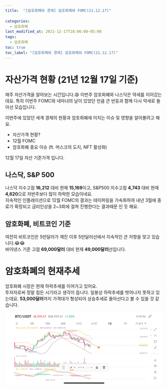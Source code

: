 ```yaml
---
title:  "[암호화폐와 경제] 암호화폐와 FOMC(21.12.17)"

categories:
  - 암호화폐
last_modified_at: 2021-12-17T18:06:00-05:00
tags:
  - 암호화폐
toc: true
toc_label: "[암호화폐와 경제] 암호화폐와 FOMC(21.12.17)"
---
```


# 자산가격 현황 (21년 12월 17일 기준)
매주 자산가격을 알아보는 시간입니다.😧 이번주 암호화폐와 나스닥은 약세를 이어갔는데요. 특히 이번주 FOMC와 네마녀의 날이 있었던 만큼 큰 반등과 함께 다시 약세로 돌아선 모습입니다.<br>

이번주에 있었던 세계 경제의 현황과 암호화폐에 미치는 이슈 및 영향을 알아볼려고 해요.
- 자산가격 현황?
- 12월 FOMC
- 암호화폐 중요 이슈 (ft. 머스크의 도지, NFT 활성화)

12월 17일 자산 기준가격 입니다.


## 나스닥, S&P 500
나스닥 지수고점 **16,212** 대비 현재 **15,169**이고, S&P500 지수고점 **4,743** 대비 현재 **4,620**으로 저번주보다 많이 하락한 모습이네요. <br> 지속적인 인플레이션으로 12월 FOMC의 결과는 테이퍼링을 가속화하여 내년 3월에 종료가 확정되고 금리인상을 2~3회에 걸쳐 진행한다는 결과때문 인 듯 해요.<br>

## 암호화폐, 비트코인 기준
여전히 비트코인은 5만달러가 깨진 이후 5만달러선에서 지속적인 큰 저항을 맞고 있습니다.😂😂<br>
바이낸스 기준 고점 **69,000달러** 대비 현재 **49,000달러**선입니다.<br>

# 암호화폐의 현재추세
암호화폐 시장은 현재 하락추세를 이어가고 있어요.<br>
투자자로써 정말 힘든 시기라고 생각이 듭니다. 일봉상 하락추세를 벗어나지 못하고 있는데요. **53,000달러**까지 가격대가 형성되야 상승추세로 돌아선다고 볼 수 있을 것 같습니다. <br>

![Image Alt 텍스트](/assets/img/invest/20211212/bitcoin.jpeg) 
